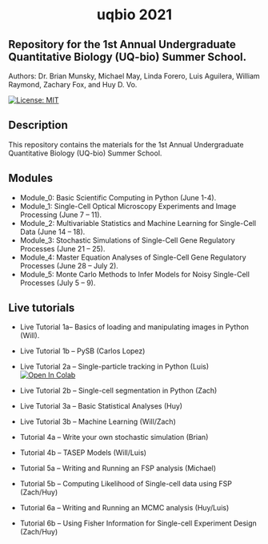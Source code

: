 

<center><h1> uqbio 2021 </h1></center>

## Repository for the 1st Annual Undergraduate Quantitative Biology (UQ-bio) Summer School.

Authors: Dr. Brian Munsky, Michael May, Linda Forero, Luis Aguilera, William Raymond, Zachary Fox, and Huy D. Vo.

[![License: MIT](https://img.shields.io/badge/License-MIT-yellow.svg)](https://opensource.org/licenses/MIT)

## Description

This repository contains the materials for the 1st Annual Undergraduate Quantitative Biology (UQ-bio) Summer School.

## Modules

* Module_0: Basic Scientific Computing in Python (June 1-4).
* Module_1: Single-Cell Optical Microscopy Experiments and Image Processing (June 7 – 11).
* Module_2: Multivariable Statistics and Machine Learning for Single-Cell Data (June 14 – 18).
* Module_3: Stochastic Simulations of Single-Cell Gene Regulatory Processes (June 21 – 25).
* Module_4: Master Equation Analyses of Single-Cell Gene Regulatory Processes (June 28 – July 2).
* Module_5: Monte Carlo Methods to Infer Models for Noisy Single-Cell Processes (July 5 – 9).

## Live tutorials

* Live Tutorial 1a– Basics of loading and manipulating images in Python
(Will).
* Live Tutorial 1b – PySB (Carlos Lopez)

* Live Tutorial 2a – Single-particle tracking in Python (Luis)  [![Open In Colab](https://colab.research.google.com/assets/colab-badge.svg)](https://colab.research.google.com/drive/1FcudIyndrXDOmYadUXlPgDOIP6yNP0ZZ?usp=sharing)

* Live Tutorial 2b – Single-cell segmentation in Python (Zach)

* Live Tutorial 3a – Basic Statistical Analyses (Huy)
* Live Tutorial 3b – Machine Learning (Will/Zach)

* Tutorial 4a – Write your own stochastic simulation (Brian)
* Tutorial 4b – TASEP Models (Will/Luis)

* Tutorial 5a – Writing and Running an FSP analysis (Michael)
* Tutorial 5b – Computing Likelihood of Single-cell data using FSP (Zach/Huy)

* Tutorial 6a – Writing and Running an MCMC analysis (Huy/Luis)
* Tutorial 6b – Using Fisher Information for Single-cell Experiment Design (Zach/Huy)
